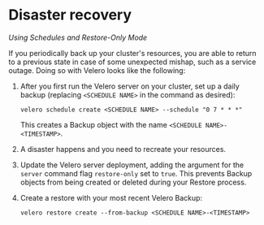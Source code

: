 # Disaster recovery

*Using Schedules and Restore-Only Mode*

If you periodically back up your cluster's resources, you are able to return to a previous state in case of some unexpected mishap, such as a service outage. Doing so with Velero looks like the following:

1.  After you first run the Velero server on your cluster, set up a daily backup (replacing `<SCHEDULE NAME>` in the command as desired):

    ```
    velero schedule create <SCHEDULE NAME> --schedule "0 7 * * *"
    ```
    This creates a Backup object with the name `<SCHEDULE NAME>-<TIMESTAMP>`.

1.  A disaster happens and you need to recreate your resources.

1.  Update the Velero server deployment, adding the argument for the `server` command flag `restore-only` set to `true`. This prevents Backup objects from being created or deleted during your Restore process.

1.  Create a restore with your most recent Velero Backup:
    ```
    velero restore create --from-backup <SCHEDULE NAME>-<TIMESTAMP>
    ```



